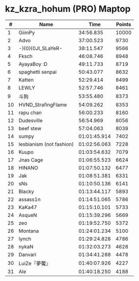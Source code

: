 # kz_kzra_hohum (PRO) Maptop

|  # | Name | Time | Points |
|-------------- | -------------- | -------------- | -------------- | 
| 1 | GiimPy | 34:56.835 | 10000 | 
| 2 | Advo | 37:00.523 | 9730 | 
| 3 | -}{0}{0JI_SLaYeR- | 38:11.547 | 9566 | 
| 4 | Fksch | 46:08.746 | 8948 | 
| 5 | AyayaBoy :D | 49:11.733 | 8719 | 
| 6 | spaghetti senpai | 50:43.077 | 8632 | 
| 7 | Katten | 52:29.414 | 8499 | 
| 8 | LEWLY | 52:57.746 | 8461 | 
| 9 | 斗狗 | 53:55.480 | 8373 | 
| 10 | HVND_StrafingFlame | 54:09.262 | 8353 | 
| 11 | rapu chan | 56:00.233 | 8160 | 
| 12 | Dudesville | 56:54.969 | 8056 | 
| 13 | beef stew | 57:04.063 | 8039 | 
| 14 | sumpy | 01:01:45.914 | 7402 | 
| 15 | lesbianism (not fashion) | 01:02:56.063 | 7228 | 
| 16 | Kuupo | 01:03:54.632 | 7079 | 
| 17 | Jnas Cage | 01:06:55.523 | 6624 | 
| 18 | HINANO | 01:07:50.132 | 6477 | 
| 19 | Jak | 01:08:51.381 | 6331 | 
| 20 | sNs | 01:10:50.136 | 6141 | 
| 21 | Blacky | 01:13:44.117 | 5893 | 
| 22 | assass1n | 01:14:51.065 | 5786 | 
| 23 | KaKa47 | 01:15:10.101 | 5733 | 
| 24 | 󠀡󠀡⁧⁧AsqueN | 01:15:39.296 | 5669 | 
| 25 | zeo | 01:19:52.750 | 5372 | 
| 26 | Montana | 01:24:01.234 | 5100 | 
| 27 | lynch | 01:29:24.828 | 4786 | 
| 28 | nykaN | 01:32:03.273 | 4628 | 
| 29 | Danvari | 01:34:41.288 | 4478 | 
| 30 | LuiZe『夢魘』 | 01:40:07.926 | 4227 | 
| 31 | Ale | 01:40:18.250 | 4188 | 

